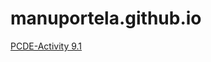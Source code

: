 # manuportela.github.io
<a href="https://manuportela.github.io/PCDE-Activity-9.1"> PCDE-Activity 9.1 </a>
